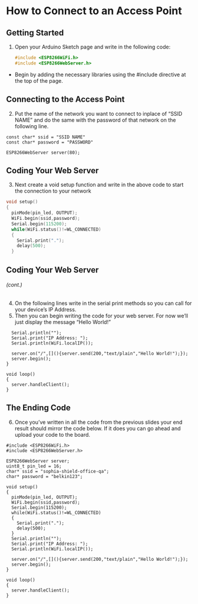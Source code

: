 # How to Connect to an Access Point 
## Getting Started
1. Open your Arduino Sketch page and write in the following code: 
     ```ino
     #include <ESP8266WiFi.h>
     #include <ESP8266WebServer.h>
     ```
- Begin by adding the necessary libraries using the #include directive at the top of the page.

## Connecting to the Access Point

2. Put the name of the network you want to connect to inplace of “SSID NAME” and do the same with the password of that network on the following line. 
```
const char* ssid = "SSID NAME"
const char* password = "PASSWORD"

ESP8266WebServer server(80);
```

## Coding Your Web Server

3. Next create a void setup function and write in the above code to start the connection to your network

```ino
void setup()
{
  pinMode(pin_led, OUTPUT);
  WiFi.begin(ssid,password);
  Serial.begin(115200);
  while(WiFi.status()!=WL_CONNECTED)
  {
    Serial.print(".");
    delay(500);
  }
  ```
## Coding Your Web Server 
###### (cont.)

4. On the following lines write in the serial print methods so you can call for your device’s IP Address. 
5. Then you can begin writing the code for your web server. For now we’ll just display the message “Hello World!” 
```
  Serial.println("");
  Serial.print("IP Address: ");
  Serial.println(WiFi.localIP());

  server.on("/",[](){server.send(200,"text/plain","Hello World!");});
  server.begin();
}

void loop()
{
  server.handleClient();
}
```
## The Ending Code 
6. Once you’ve written in all the code from the previous slides your end result should mirror the code below. If it does you can go ahead and upload your code to the board. 
```
#include <ESP8266WiFi.h>
#include <ESP8266WebServer.h>

ESP8266WebServer server;
uint8_t pin_led = 16;
char* ssid = "sophia-shield-office-qa";
char* password = "belkin123";

void setup()
{
  pinMode(pin_led, OUTPUT);
  WiFi.begin(ssid,password);
  Serial.begin(115200);
  while(WiFi.status()!=WL_CONNECTED)
  {
    Serial.print(".");
    delay(500);
  }
  Serial.println("");
  Serial.print("IP Address: ");
  Serial.println(WiFi.localIP());

  server.on("/",[](){server.send(200,"text/plain","Hello World!");});
  server.begin();
}

void loop()
{
  server.handleClient();
}
```
